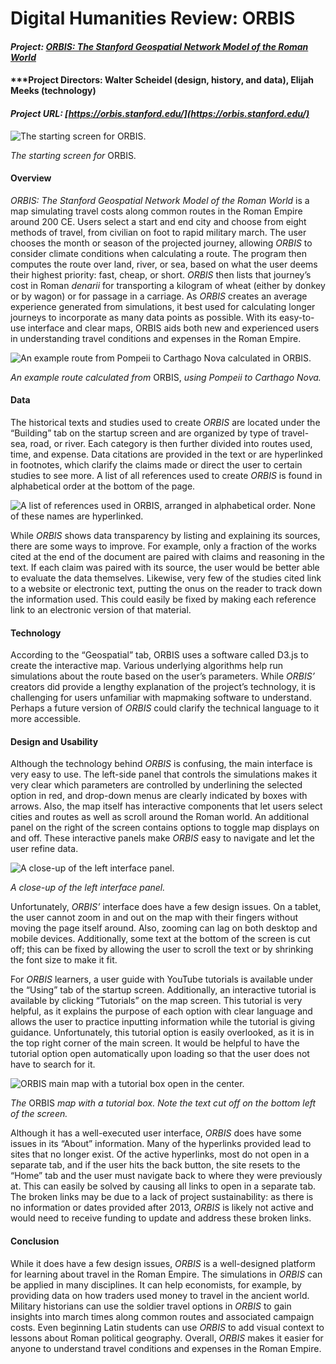 # Digital Humanities Review: ORBIS

#### ***Project: [ORBIS: The Stanford Geospatial Network Model of the Roman World](https://orbis.stanford.edu/)***

#### ***Project Directors: Walter Scheidel (design, history, and data), Elijah Meeks (technology)

#### ***Project URL: [https://orbis.stanford.edu/](https://orbis.stanford.edu/)***


![The starting screen for _ORBIS._](https://PRSengl350.github.io/PRS-ENGL-350/images/ORBIS_Start_Screen.png) 

*The starting screen for* ORBIS.

#### **Overview**

*ORBIS: The Stanford Geospatial Network Model of the Roman World* is a map simulating travel costs along common routes in the Roman Empire around 200 CE. Users select a start and end city and choose from eight methods of travel, from civilian on foot to rapid military march. The user chooses the month or season of the projected journey, allowing _ORBIS_ to consider climate conditions when calculating a route. The program then computes the route over land, river, or sea, based on what the user deems their highest priority: fast, cheap, or short. _ORBIS_ then lists that journey’s cost in Roman _denarii_ for transporting a kilogram of wheat (either by donkey or by wagon) or for passage in a carriage. As _ORBIS_ creates an average experience generated from simulations, it best used for calculating longer journeys to incorporate as many data points as possible. With its easy-to-use interface and clear maps, ORBIS aids both new and experienced users in understanding travel conditions and expenses in the Roman Empire. 

![An example route from Pompeii to Carthago Nova calculated in _ORBIS_.](https://PRSengl350.github.io/PRS-ENGL-350/images/ORBIS_Example_Route.png)

*An example route calculated from* ORBIS, *using Pompeii to Carthago Nova.*

#### **Data**

The historical texts and studies used to create _ORBIS_ are located under the “Building” tab on the startup screen and are organized by type of travel- sea, road, or river. Each category is then further divided into routes used, time, and expense. Data citations are provided in the text or are hyperlinked in footnotes, which clarify the claims made or direct the user to certain studies to see more. A list of all references used to create _ORBIS_ is found in alphabetical order at the bottom of the page.

![A list of references used in ORBIS, arranged in alphabetical order. None of these names are hyperlinked.](https://PRSengl350.github.io/PRS-ENGL-350/images/ORBIS_Data_References.png)



While _ORBIS_ shows data transparency by listing and explaining its sources, there are some ways to improve. For example, only a fraction of the works cited at the end of the document are paired with claims and reasoning in the text. If each claim was paired with its source, the user would be better able to evaluate the data themselves. Likewise, very few of the studies cited link to a website or electronic text, putting the onus on the reader to track down the information used. This could easily be fixed by making each reference link to an electronic version of that material.

#### **Technology**

According to the “Geospatial” tab, ORBIS uses a software called D3.js to create the interactive map. Various underlying algorithms help run simulations about the route based on the user’s parameters. While _ORBIS’_ creators did provide a lengthy explanation of the project’s technology, it is challenging for users unfamiliar with mapmaking software to understand. Perhaps a future version of _ORBIS_ could clarify the technical language to it more accessible.

#### **Design and Usability**

Although the technology behind _ORBIS_ is confusing, the main interface is very easy to use. The left-side panel that controls the simulations makes it very clear which parameters are controlled by underlining the selected option in red, and drop-down menus are clearly indicated by boxes with arrows. Also, the map itself has interactive components that let users select cities and routes as well as scroll around the Roman world. An additional panel on the right of the screen contains options to toggle map displays on and off. These interactive panels make _ORBIS_ easy to navigate and let the user refine data.

![A close-up of the left interface panel.](https://PRSengl350.github.io/PRS-ENGL-350/images/ORBIS_Interface.png)

*A close-up of the left interface panel.*

Unfortunately, _ORBIS’_ interface does have a few design issues. On a tablet, the user cannot zoom in and out on the map with their fingers without moving the page itself around. Also, zooming can lag on both desktop and mobile devices. Additionally, some text at the bottom of the screen is cut off; this can be fixed by allowing the user to scroll the text or by shrinking the font size to make it fit.

For _ORBIS_ learners, a user guide with YouTube tutorials is available under the “Using” tab of the startup screen. Additionally, an interactive tutorial is available by clicking “Tutorials” on the map screen. This tutorial is very helpful, as it explains the purpose of each option with clear language and allows the user to practice inputting information while the tutorial is giving guidance. Unfortunately, this tutorial option is easily overlooked, as it is in the top right corner of the main screen. It would be helpful to have the tutorial option open automatically upon loading so that the user does not have to search for it.

![_ORBIS_ main map with a tutorial box open in the center.](https://PRSengl350.github.io/PRS-ENGL-350/images/ORBIS_Tutorial.png)

*The* ORBIS *map with a tutorial box. Note the text cut off on the bottom left of the screen.*

Although it has a well-executed user interface, *ORBIS* does have some issues in its “About” information. Many of the hyperlinks provided lead to sites that no longer exist. Of the active hyperlinks, most do not open in a separate tab, and if the user hits the back button, the site resets to the “Home” tab and the user must navigate back to where they were previously at. This can easily be solved by causing all links to open in a separate tab.
The broken links may be due to a lack of project sustainability: as there is no information or dates provided after 2013, *ORBIS* is likely not active and would need to receive funding to update and address these broken links. 

#### **Conclusion**

While it does have a few design issues, *ORBIS* is a well-designed platform for learning about travel in the Roman Empire. The simulations in *ORBIS* can be applied in many disciplines. It can help economists, for example, by providing data on how traders used money to travel in the ancient world. Military historians can use the soldier travel options in *ORBIS* to gain insights into march times along common routes and associated campaign costs. Even beginning Latin students can use *ORBIS* to add visual context to lessons about Roman political geography. Overall, *ORBIS* makes it easier for anyone to understand travel conditions and expenses in the Roman Empire. 
